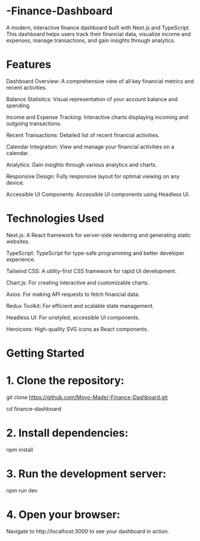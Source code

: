 # -Finance-Dashboard
A modern, interactive finance dashboard built with Next.js and TypeScript. This dashboard helps users track their financial data, visualize income and expenses, manage transactions, and gain insights through analytics.

# Features
Dashboard Overview: A comprehensive view of all key financial metrics and recent activities.

Balance Statistics: Visual representation of your account balance and spending.

Income and Expense Tracking: Interactive charts displaying incoming and outgoing transactions.

Recent Transactions: Detailed list of recent financial activities.

Calendar Integration: View and manage your financial activities on a calendar.

Analytics: Gain insights through various analytics and charts.

Responsive Design: Fully responsive layout for optimal viewing on any device.

Accessible UI Components: Accessible UI components using Headless UI.

# Technologies Used
Next.js: A React framework for server-side rendering and generating static websites.

TypeScript: TypeScript for type-safe programming and better developer experience.

Tailwind CSS: A utility-first CSS framework for rapid UI development.

Chart.js: For creating interactive and customizable charts.

Axios: For making API requests to fetch financial data.

Redux Toolkit: For efficient and scalable state management.

Headless UI: For unstyled, accessible UI components.

Heroicons: High-quality SVG icons as React components.

# Getting Started
# 1. Clone the repository:
  git clone https://github.com/Moyo-Made/-Finance-Dashboard.git
   
   cd finance-dashboard

# 2. Install dependencies:

npm install

# 3. Run the development server:

npm run dev

# 4. Open your browser:

Navigate to http://localhost:3000 to see your dashboard in action.
   
